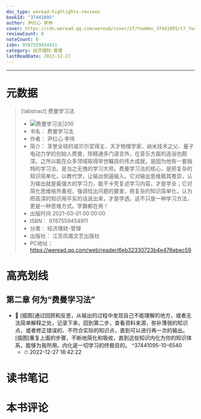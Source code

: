 ```yaml
---
doc_type: weread-highlights-reviews
bookId: "37441095"
author: 尹红心 李伟
cover: https://cdn.weread.qq.com/weread/cover/27/YueWen_37441095/t7_YueWen_37441095.jpg
reviewCount: 0
noteCount: 0
isbn: 9787559454911
category: 经济理财-管理
lastReadDate: 2022-12-27
---
```


---
# 元数据
> [!abstract] 费曼学习法
> - ![ 费曼学习法|200](https://cdn.weread.qq.com/weread/cover/27/YueWen_37441095/t7_YueWen_37441095.jpg)
> - 书名： 费曼学习法
> - 作者： 尹红心 李伟
> - 简介： 享誉全球的诺贝尔奖得主、天才物理学家、纳米技术之父、量子电动力学的创始人费曼，除精通多门语言外，在音乐方面的造诣也颇深。之所以能在众多领域取得举世瞩目的伟大成就，是因为他有一套独特的学习法，是当之无愧的学习大师。费曼学习法的核心，是把复杂的知识简单化，以教代学，让输出倒逼输入。它对输出思维极其推崇，认为输出就是最强大的学习力，能不卡壳复述学习内容，才是学全；它对简化思维格外重视，强调找出问题的要害，把复杂的知识简单化，认为把高深的知识用平实的话说出来，才是学透。这不只是一种学习方法，更是一种思维方式。学霸都在用！
> - 出版时间 2021-03-01 00:00:00
> - ISBN： 9787559454911
> - 分类： 经济理财-管理
> - 出版社： 江苏凤凰文艺出版社
> - PC地址：https://weread.qq.com/web/reader/6eb32330723b4e476ebec59

# 高亮划线

## 第二章 何为“费曼学习法”


- 📌 [插图]通过回顾和反思，从输出的过程中发现自己不能理解的地方，或者无法简单解释之处，记录下来，回到第二步，查看资料来源，弥补薄弱的知识点，或者修正错误的、不符合实际的知识点，直到可以进行再一次的输出。[插图]重复上面的步骤，不断地简化和吸收，直到这些知识内化为你的知识体系，能够为我所用。内化是一切学习的终极目的。  ^37441095-10-6540
    - ⏱ 2022-12-27 18:42:22 
# 读书笔记

# 本书评论
